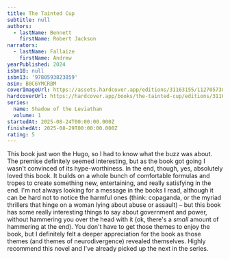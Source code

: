 ```yaml
---
title: The Tainted Cup
subtitle: null
authors:
  - lastName: Bennett
    firstName: Robert Jackson
narrators:
  - lastName: Fallaize
    firstName: Andrew
yearPublished: 2024
isbn10: null
isbn13: '9780593823859'
asin: B0C6YMCRBM
coverImageUrl: https://assets.hardcover.app/editions/31163155/1127057307641573.jpeg
hardcoverUrl: https://hardcover.app/books/the-tainted-cup/editions/31163155
series:
  name: Shadow of the Leviathan
  volume: 1
startedAt: 2025-08-24T00:00:00.000Z
finishedAt: 2025-08-29T00:00:00.000Z
rating: 5
---
```


This book just won the Hugo, so I had to know what the buzz was about. The premise definitely seemed interesting, but as the book got going I wasn't convinced of its hype-worthiness. In the end, though, yes, absolutely loved this book. It builds on a whole bunch of comfortable formulas and tropes to create something new, entertaining, and really satisfying in the end. I'm not always looking for a message in the books I read, although it can be hard not to notice the harmful ones (think: copaganda, or the myriad thrillers that hinge on a woman lying about abuse or assault) – but this book has some really interesting things to say about government and power, without hammering you over the head with it (ok, there's a _small_ amount of hammering at the end). You don't have to get those themes to enjoy the book, but I definitely felt a deeper appreciation for the book as those themes (and themes of neurodivergence) revealed themselves. Highly recommend this novel and I've already picked up the next in the series.
